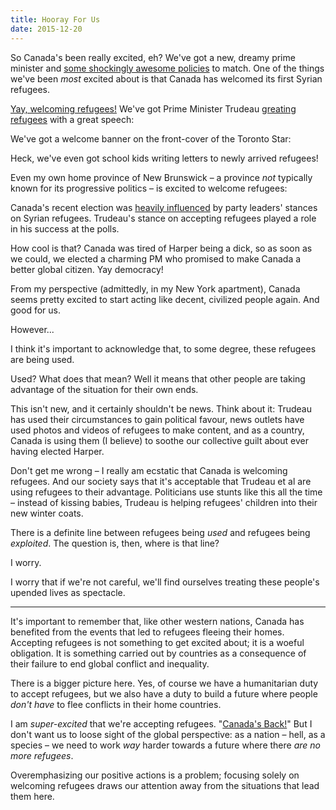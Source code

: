 ```yaml
---
title: Hooray For Us
date: 2015-12-20
---
```


So Canada's been really excited, eh? We've got a new, dreamy prime minister and [some shockingly awesome policies](http://www.nationalobserver.com/2015/12/07/news/canada-shocks-cop21-big-new-climate-commitment) to match. One of the things we've been _most_ excited about is that Canada has welcomed its first Syrian refugees.

[Yay, welcoming refugees!](http://www.thestar.com/news/gta/2015/12/11/syrian-refugees-arriving-at-pearson-tonight-but-well-wishers-asked-to-stay-home.html) We've got Prime Minister Trudeau [greating refugees](http://www.huffingtonpost.ca/2015/12/11/first-flight-of-syrian-refugees-expected-to-arrive-today-in-toronto_n_8767700.html) with a great speech:

<YouTube videoID="LQeaimHDcEU" />

We've got a welcome banner on the front-cover of the Toronto Star:

<Tweet tweetID="675181922088275969" />

Heck, we've even got school kids writing letters to newly arrived refugees!

<Tweet tweetID="672410015215566848" />

Even my own home province of New Brunswick – a province _not_ typically known for its progressive politics – is excited to welcome refugees:

<Tweet tweetID="678334439521452032" />

Canada's recent election was [heavily influenced](http://globalelectioninsights.ca/federal/refugee-crisis-what-are-countries-doing-about-it/) by party leaders' stances on Syrian refugees. Trudeau's stance on accepting refugees played a role in his success at the polls.

How cool is that? Canada was tired of Harper being a dick, so as soon as we could, we elected a charming PM who promised to make Canada a better global citizen. Yay democracy!

From my perspective (admittedly, in my New York apartment), Canada seems pretty excited to start acting like decent, civilized people again. And good for us.

However...

I think it's important to acknowledge that, to some degree, these refugees are being used.

Used? What does that mean? Well it means that other people are taking advantage of the situation for their own ends.

This isn't new, and it certainly shouldn't be news. Think about it: Trudeau has used their circumstances to gain political favour, news outlets have used photos and videos of refugees to make content, and as a country, Canada is using them (I believe) to soothe our collective guilt about ever having elected Harper.

<Tweet tweetID="678312666335678465" />

Don't get me wrong – I really am ecstatic that Canada is welcoming refugees. And our society says that it's acceptable that Trudeau et al are using refugees to their advantage. Politicians use stunts like this all the time – instead of kissing babies, Trudeau is helping refugees' children into their new winter coats.

There is a definite line between refugees being _used_ and refugees being _exploited_. The question is, then, where is that line?

I worry.

I worry that if we're not careful, we'll find ourselves treating these people's upended lives as spectacle.

---

It's important to remember that, like other western nations, Canada has benefited from the events that led to refugees fleeing their homes. Accepting refugees is not something to get excited about; it is a woeful obligation. It is something carried out by countries as a consequence of their failure to end global conflict and inequality.

There is a bigger picture here. Yes, of course we have a humanitarian duty to accept refugees, but we also have a duty to build a future where people _don't have_ to flee conflicts in their home countries.

I am _super-excited_ that we're accepting refugees. "[Canada's Back!](http://www.huffingtonpost.ca/2015/10/20/trudeau-election-campaign_n_8331266.html)" But I don't want us to loose sight of the global perspective: as a nation – hell, as a species – we need to work _way_ harder towards a future where there _are no more refugees_.

Overemphasizing our positive actions is a problem; focusing solely on welcoming refugees draws our attention away from the situations that lead them here.
